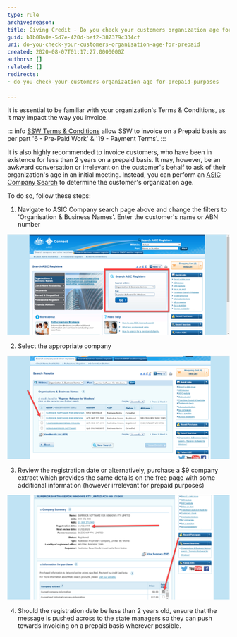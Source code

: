 ```yaml
---
type: rule
archivedreason: 
title: Giving Credit - Do you check your customers organization age for prepaid purposes?
guid: b1b08a0e-5d7e-420d-bef2-387379c334cf
uri: do-you-check-your-customers-organisation-age-for-prepaid
created: 2020-08-07T01:17:27.0000000Z
authors: []
related: []
redirects:
- do-you-check-your-customers-organization-age-for-prepaid-purposes

---
```


It is essential to be familiar with your organization's Terms & Conditions, as it may impact the way you invoice. 

<!--endintro-->

::: info
[SSW Terms & Conditions](https://ssw.com.au/ssw/Consulting/Terms-and-Conditions/) allow SSW to invoice on a Prepaid basis as per part '6 - Pre-Paid Work' & '19 - Payment Terms'. 
:::

It is also highly recommended to invoice customers, who have been in existence for less than 2 years on a prepaid basis. It may, however, be an awkward conversation or irrelevant on the customer's behalf to ask of their organization's age in an initial meeting.  Instead, you can perform an [ASIC Company Search](https://connectonline.asic.gov.au/RegistrySearch) to determine the customer's organization age.


To do so, follow these steps:

1. Navigate to ASIC Company search page above and change the filters to 'Organisation & Business Names'. Enter the customer's name or ABN number    

  ![](/rules/do-you-check-your-customers-organisation-age-for-prepaid/2020-08-07_11-42-16.png)  

2. Select the appropriate company

  ![](/rules/do-you-check-your-customers-organisation-age-for-prepaid/2020-08-07_11-48-14.png)  

3. Review the registration date or alternatively, purchase a $9 company extract which provides the same details on the free page with some additional information (however irrelevant for prepaid purposes)

  ![](/rules/do-you-check-your-customers-organisation-age-for-prepaid/2020-08-07_11-56-41655.png)  

4. Should the registration date be less than 2 years old, ensure that the message is pushed across to the state managers so they can push towards invoicing on a prepaid basis wherever possible.

